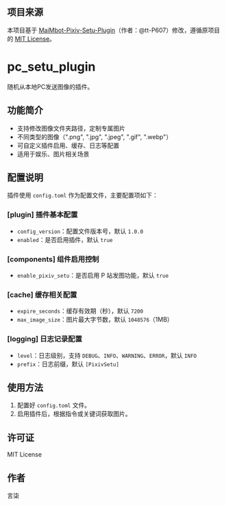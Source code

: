 ## 项目来源
本项目基于 [MaiMbot-Pixiv-Setu-Plugin](https://github.com/tt-P607/MaiMbot-Pixiv-Setu-Plugin)（作者：@tt-P607）修改，遵循原项目的 [MIT License](LICENSE)。

# pc_setu_plugin

随机从本地PC发送图像的插件。

## 功能简介
- 支持修改图像文件夹路径，定制专属图片
- 不同类型的图像（".png", ".jpg", ".jpeg", ".gif", ".webp"）
- 可自定义插件启用、缓存、日志等配置
- 适用于娱乐、图片相关场景

## 配置说明
插件使用 `config.toml` 作为配置文件，主要配置项如下：

### [plugin] 插件基本配置
- `config_version`：配置文件版本号，默认 `1.0.0`
- `enabled`：是否启用插件，默认 `true`

### [components] 组件启用控制
- `enable_pixiv_setu`：是否启用 P 站发图功能，默认 `true`

### [cache] 缓存相关配置
- `expire_seconds`：缓存有效期（秒），默认 `7200`
- `max_image_size`：图片最大字节数，默认 `1048576`（1MB）

### [logging] 日志记录配置
- `level`：日志级别，支持 `DEBUG`、`INFO`、`WARNING`、`ERROR`，默认 `INFO`
- `prefix`：日志前缀，默认 `[PixivSetu]`

## 使用方法
1. 配置好 `config.toml` 文件。
2. 启用插件后，根据指令或关键词获取图片。

## 许可证
MIT License

## 作者
言柒

